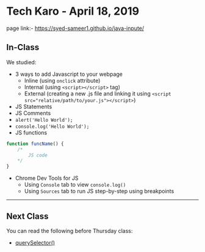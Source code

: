 # Tech Karo - April 18, 2019




page link:- https://syed-sameer1.github.io/java-inpute/






## In-Class

We studied:

- 3 ways to add Javascript to your webpage
  - Inline (using `onclick` attribute)
  - Internal (using `<script></script>` tag)
  - External (creating a new .js file and linking it using `<script src="relative/path/to/your.js"></script>`)
- JS Statements
- JS Comments
- `alert('Hello World');`
- `console.log('Hello World');`
- JS functions
``` js
function funcName() {
    /*
        JS code
    */
}
```
- Chrome Dev Tools for JS
    - Using `Console` tab to view `console.log()`
    - Using `Sources` tab to run JS step-by-step using breakpoints

---

## Next Class
You can read the following before Thursday class:
- [querySelector()](https://www.w3schools.com/jsref/met_document_queryselector.asp)









